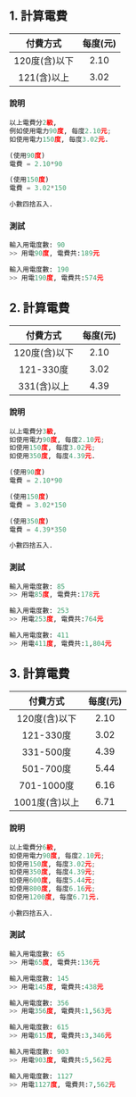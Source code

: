 

## 1. 計算電費

| 付費方式  | 每度(元)|
|:-----------:|:-----------:|
| 120度(含)以下 |  2.10 |
| 121(含)以上   | 3.02  |


#### 說明
``` python
以上電費分2級, 
例如使用電力90度, 每度2.10元; 
如使用電力150度, 每度3.02元.

(使用90度)
電費 = 2.10*90

(使用150度)
電費 = 3.02*150

小數四捨五入.
``` 

#### 測試
``` python
輸入用電度數: 90
>> 用電90度, 電費共:189元

輸入用電度數: 190
>> 用電190度, 電費共:574元
```



## 2. 計算電費

| 付費方式  | 每度(元)|
|:-----------:|:-----------:|
| 120度(含)以下 |  2.10 |
| 121-330度   | 3.02  |
| 331(含)以上 |   4.39  |


#### 說明
``` python
以上電費分3級, 
如使用電力90度, 每度2.10元; 
如使用150度, 每度3.02元; 
如使用350度, 每度4.39元.

(使用90度)
電費 = 2.10*90

(使用150度)
電費 = 3.02*150

(使用350度)
電費 = 4.39*350

小數四捨五入.
``` 

#### 測試
``` python
輸入用電度數: 85
>> 用電85度, 電費共:178元

輸入用電度數: 253
>> 用電253度, 電費共:764元

輸入用電度數: 411
>> 用電411度, 電費共:1,804元
```


## 3. 計算電費

| 付費方式  | 每度(元)|
|:-----------:|:-----------:|
| 120度(含)以下 |  2.10 |
| 121-330度   | 3.02  |
| 331-500度 |   4.39  |
| 501-700度  |  5.44 |
| 701-1000度 |  6.16  |
| 1001度(含)以上 |  6.71 |

#### 說明
``` python
以上電費分6級, 
如使用電力90度, 每度2.10元; 
如使用150度, 每度3.02元; 
如使用350度, 每度4.39元;
如使用600度, 每度5.44元; 
如使用800度, 每度6.16元; 
如使用1200度, 每度6.71元.

小數四捨五入.
```  

#### 測試
``` python
輸入用電度數: 65
>> 用電65度, 電費共:136元

輸入用電度數: 145
>> 用電145度, 電費共:438元

輸入用電度數: 356
>> 用電356度, 電費共:1,563元

輸入用電度數: 615
>> 用電615度, 電費共:3,346元

輸入用電度數: 903
>> 用電903度, 電費共:5,562元

輸入用電度數: 1127
>> 用電1127度, 電費共:7,562元
```

